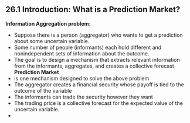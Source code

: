 ## 26.1 Introduction: What is a Prediction Market?
**Information Aggregation problem**:
- Suppose there is a person (aggregator) who wants to get a prediction about some uncertain variable.
- Some number of people (informants) each hold different and nonindependent sets of information about the outcome. 
- The goal is to design a mechanism that extracts relevant information from the informants, aggregates, and creates a collective forecast.
**Prediction Market**
- is one mechanism designed to solve the above problem
- The aggregator creates a financial security whose payoff is tied to the outcome of the variable
- The informants can trade the security however they want
- The trading price is a collective forecast for the expected value of the uncertain variable.
- 